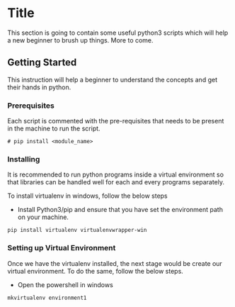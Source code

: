 # Title

This section is going to contain some useful python3 scripts which will help a new beginner to brush up things. More to come.

## Getting Started

This instruction will help a beginner to understand the concepts and get their hands in python. 

### Prerequisites

Each script is commented with the pre-requisites that needs to be present in the machine to run the script.

```
# pip install <module_name>
```

### Installing

It is recommended to run python programs inside a virtual environment so that libraries can be handled well for each and every programs separately.

To install virtualenv in windows, follow the below steps

* Install Python3/pip and ensure that you have set the environment path on your machine.

```
pip install virtualenv virtualenvwrapper-win
```

### Setting up Virtual Environment

Once we have the virtualenv installed, the next stage would be create our virtual environment. To do the same, follow the below steps.

* Open the powershell in windows

```
mkvirtualenv environment1
```



